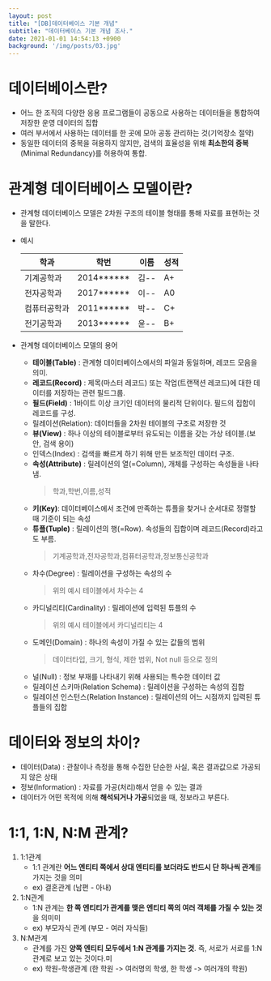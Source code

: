 ```yaml
---
layout: post
title: "[DB]데이터베이스 기본 개념"
subtitle: "데이터베이스 기본 개념 조사."
date: 2021-01-01 14:54:13 +0900
background: '/img/posts/03.jpg'
---
```

# 데이터베이스란?
- 어느 한 조직의 다양한 응용 프로그램들이 공동으로 사용하는 데이터들을 통합하여 저장한 운영 데이터의 집합
- 여러 부서에서 사용하는 데이터를 한 곳에 모아 공동 관리하는 것(기억장소 절약)
- 동일한 데이터의 중복을 혀용하지 않지만, 검색의 효율성을 위해 **최소한의 중복**(Minimal Redundancy)를 허용하여 통합.

# 관계형 데이터베이스 모델이란?
- 관계형 데이터베이스 모델은 2차원 구조의 테이블 형태를 통해 자료를 표현하는 것을 말한다.
- 예시

    |학과|학번|이름|성적|
    |-|-|-|-|
    |기계공학과|2014******|김--|A+|
    |전자공학과|2017******|이--|A0|
    |컴퓨터공학과|2011******|박--|C+|
    |전기공학과|2013******|윤--|B+|

- 관계형 데이터베이스 모델의 용어
    - **테이블(Table)** : 관계형 데이터베이스에서의 파일과 동일하며, 레코드 모음을 의미.
    - **레코드(Record)** : 제목(마스터 레코드) 또는 작업(트랜잭션 레코드)에 대한 데이터를 저장하는 관련 필드그룹.
    - **필드(Field)** : 1바이트 이상 크기인 데이터의 물리적 단위이다. 필드의 집합이 레코드를 구성.
    - 릴레이션(Relation): 데이터들을 2차원 테이블의 구조로 저장한 것
    - **뷰(View)** : 하나 이상의 테이블로부터 유도되는 이름을 갖는 가상 테이블.(보안, 검색 용이)
    - 인덱스(Index) : 검색을 빠르게 하기 위해 만든 보조적인 데이터 구조.
    - **속성(Attribute)** : 릴레이션의 열(=Column), 개체를 구성하는 속성들을 나타냄.
        > 학과,학번,이름,성적
    - **키(Key)**: 데이터베이스에서 조건에 만족하는 튜플을 찾거나 순서대로 정렬할 때 기준이 되는 속성
    - **튜플(Tuple)** : 릴레이션의 행(=Row). 속성들의 집합이며 레코드(Record)라고도 부름.
        > 기계공학과,전자공학과,컴퓨터공학과,정보통신공학과
    - 차수(Degree) : 릴레이션을 구성하는 속성의 수
        > 위의 예시 테이블에서 차수는 4
    - 카디널리티(Cardinality) : 릴레이션에 입력된 튜플의 수
        > 위의 예시 테이블에서 카디널리티는 4
    - 도메인(Domain) : 하나의 속성이 가질 수 있는 값들의 범위
        > 데이터타입, 크기, 형식, 제한 범위, Not null 등으로 정의
    - 널(Null) : 정보 부재를 나타내기 위해 사용되는 특수한 데이터 값
    - 릴레이션 스키마(Relation Schema) : 릴레이션을 구성하는 속성의 집합
    - 릴레이션 인스턴스(Relation Instance) : 릴레이션의 어느 시점까지 입력된 튜플들의 집합

# 데이터와 정보의 차이?
- 데이터(Data) : 관찰이나 측정을 통해 수집한 단순한 사실, 혹은 결과값으로 가공되지 않은 상태
- 정보(Information) : 자료를 가공(처리)해서 얻을 수 있는 결과
- 데이터가 어떤 목적에 의해 **해석되거나 가공**되었을 때, 정보라고 부른다.

# 1:1, 1:N, N:M 관계?
1. 1:1관계
    - 1:1 관계란 **어느 엔티티 쪽에서 상대 엔티티를 보더라도 반드시 단 하나씩 관계**를 가지는 것을 의미
    - ex) 결혼관계 (남편 - 아내)
2. 1:N관계
    - 1:N 관계는 **한 쪽 엔티티가 관계를 맺은 엔티티 쪽의 여러 객체를 가질 수 있는 것**을 의미미
    - ex) 부모자식 관계 (부모 - 여러 자식들)
3. N:M관계
    -  관계를 가진 **양쪽 엔티티 모두에서 1:N 관계를 가지는 것**. 즉, 서로가 서로를 1:N관계로 보고 있는 것이다.미
    - ex) 학원-학생관계 (한 학원 -> 여러명의 학생, 한 학생 -> 여러개의 학원)


